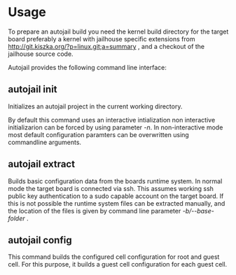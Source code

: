 # Usage

To prepare an autojail build you need the kernel build directory for the target board preferably a kernel with jailhouse specific extensions
from http://git.kiszka.org/?p=linux.git;a=summary , and a checkout of the jailhouse source code.

Autojail provides the following command line interface:

## autojail init

Initializes an autojail project in the current working directory.

By default this command uses an interactive intialization non interactive initializarion can
be forced by using parameter _-n_. In non-interactive mode most default configuration paramters can be overwritten
using commandline arguments.

## autojail extract

Builds basic configuration data from the boards runtime system.
In normal mode the target board is connected via ssh. This assumes working ssh public key authentication
to a sudo capable account on the target board. If this is not possible the runtime system files can be
extracted manually, and the location of the files is given by command line parameter _-b/--base-folder_ .

## autojail config

This command builds the configured cell configuration for root and guest cell.
For this purpose, it builds a guest cell configuration for each guest cell.
